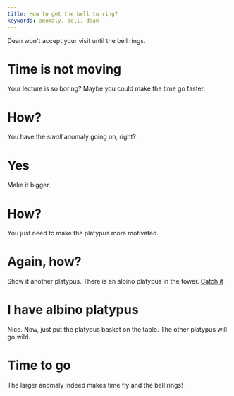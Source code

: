 ```yaml
---
title: How to get the bell to ring?
keywords: anomaly, bell, dean
---
```


Dean won't accept your visit until the bell rings.

# Time is not moving
Your lecture is so boring? Maybe you could make the time go faster.

# How?
You have the _small_ anomaly going on, right?

# Yes
Make it bigger.

# How?
You just need to make the platypus more motivated.

# Again, how?
Show it another platypus. There is an albino platypus in the tower. [Catch it](030-catch-platypus.md)

# I have albino platypus
Nice. Now, just put the platypus basket on the table. The other platypus will go wild.

# Time to go
The larger anomaly indeed makes time fly and the bell rings! 
